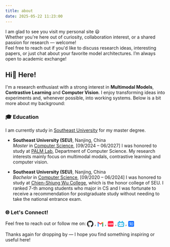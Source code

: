 ```yaml
---
title: about
date: 2025-05-22 11:23:00
---
```


I am glad to see you visit my personal site 😃  
Whether you're here out of curiosity, collaboration interest, or a shared passion for research — welcome!  
Feel free to reach out if you'd like to discuss research ideas, interesting papers, or just chat about your favorite model architectures. I’m always open to academic exchange!

## Hi👋 Here!

I'm a research enthusiast with a strong interest in **Multimodal Models**, **Contrastive Learning** and **Computer Vision**. I enjoy transforming ideas into experiments and, whenever possible, into working systems. Below is a bit more about my background:

### 🎓 Education

I am currently study in [Southeast University](https://www.seu.edu.cn/main.htm) for my master degree.

- **Southeast University (SEU)**, Nanjing, China  
  *Master* in <u>Computer Science</u>, [09/2024 – 06/2027]
  I was honored to study at [PALM Lab](https://palm.seu.edu.cn/intro.html), Department of Computer Science. My research interests mainly focus on multimodal modals, contrastive learning and computer vision.

- **Southeast University (SEU)**, Nanjing, China  
  *Bachelor* in <u>Computer Science</u>, [09/2020 – 06/2024]
  I was honored to study at [Chien-Shiung Wu College](https://wjx.seu.edu.cn/), which is the honor college of SEU. I ranked $7$-th among students who major in CS and I was fortunate to receive a recommendation for postgraduate study without needing to take the national entrance exam.

<!-- ### 🧑‍💻 Internships

- **[Company or Lab Name]**, [City or Remote]  
  *Research Intern*, [Start Date] – [End Date]  
  Worked on [a short, informative description of your research/internship project].

### 🧪 Projects
- **[Project Title]**  
  A [brief explanation of the project], including [technologies used or the research goal].  
  [Optional: Link to GitHub or project page]

- **[Project Title 2]**  
  [One-liner summary]  
  [Optional: Achievements, e.g., accepted to a challenge, deployed, etc.]

### 📄 Publications
- *[Paper Title]*  
  [Conference/Journal], [Year]  
  [One sentence summary of the contribution or link to paper] -->

### 🌐 Let's Connect!

Feel free to reach out or follow me on: <a class="icon" href="https://github.com/ReyChiaro" target="_blank" style="text-decoration: none;"><img src="../images/icons/GitHub.svg" alt="Github" width="20" style="display: inline; vertical-align: middle; margin-right: 4px;"></a>,  <a class="icon" href="mailto:andrewrey.cc@gmail.com" target="_blank" style="text-decoration: none;"><img src="../images/icons/gmail.svg" alt="Gmail" width="20" style="display: inline; vertical-align: middle; margin-right: 4px;"></a>, <a class="icon" href="https://www.xiaohongshu.com/user/profile/5f3a3c5d0000000001006818?xsec_token=YBuibxCh23WMjdhH5edyMFa2xnmItLn9lC6mydQnVAaBE%3D&xsec_source=app_share&xhsshare=CopyLink&appuid=5f3a3c5d0000000001006818&apptime=1747903648&share_id=9b0e9592d9a744c49e5c184ed3ca201c&share_channel=copy_link" target="_blank" style="text-decoration: none;"> <img src="../images/icons/xiaohongshu.svg" alt="xiaohongshu" width="20" style="display: inline; vertical-align: middle; margin-right: 4px;"></a>, <a class="icon" href="https://space.bilibili.com/631454496" target="_blank" style="text-decoration: none;"><img src="../images/icons/bilibili.svg" alt="bilibili" width="20" style="display: inline; vertical-align: middle; margin-right: 4px;"></a>, <a class="icon" href="https://www.zhihu.com/people/andrew-67-78-86" target="_blank" style="text-decoration: none;"><img src="../images/icons/zhihu.svg" alt="Zhihu" width="20" style="display: inline; vertical-align: middle; margin-right: 4px;"></a>

Thanks again for dropping by — I hope you find something inspiring or useful here!
<!-- - 💼 [LinkedIn](https://www.linkedin.com/in/your-profile) -->
<!-- - 🐦 [Twitter/X](https://twitter.com/your-handle) -->
<!-- - 📁 [Google Scholar](https://scholar.google.com/citations?user=yourid) -->

